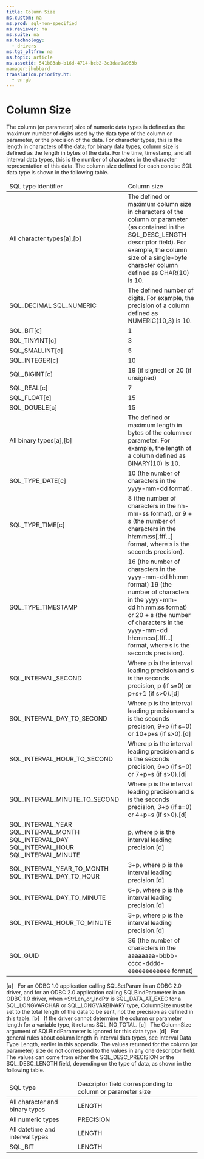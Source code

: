 ```yaml
---
title: Column Size
ms.custom: na
ms.prod: sql-non-specified
ms.reviewer: na
ms.suite: na
ms.technology: 
  - drivers
ms.tgt_pltfrm: na
ms.topic: article
ms.assetid: 541b83ab-b16d-4714-bcb2-3c3daa9a963b
manager:jhubbard
translation.priority.ht: 
  - en-gb
---
```

# Column Size
<?xml version="1.0" encoding="utf-8"?>
<developerReferenceWithoutSyntaxDocument xmlns="http://ddue.schemas.microsoft.com/authoring/2003/5" xmlns:xlink="http://www.w3.org/1999/xlink" xmlns:xsi="http://www.w3.org/2001/XMLSchema-instance" xsi:schemaLocation="http://ddue.schemas.microsoft.com/authoring/2003/5 http://dduestorage.blob.core.windows.net/ddueschema/developer.xsd">
  <introduction>
    <para>The column (or parameter) size of numeric data types is defined as the maximum number of digits used by the data type of the column or parameter, or the precision of the data. For character types, this is the length in characters of the data; for binary data types, column size is defined as the length in bytes of the data. For the time, timestamp, and all interval data types, this is the number of characters in the character representation of this data. The column size defined for each concise SQL data type is shown in the following table.</para>
    <table xmlns:caps="http://schemas.microsoft.com/build/caps/2013/11">
      <thead>
        <tr>
          <TD>
            <para>SQL type identifier</para>
          </TD>
          <TD>
            <para>Column size</para>
          </TD>
        </tr>
      </thead>
      <tbody>
        <tr>
          <TD>
            <para>All character types[a],[b]</para>
          </TD>
          <TD>
            <para>The defined or maximum column size in characters of the column or parameter (as contained in the SQL_DESC_LENGTH descriptor field). For example, the column size of a single-byte character column defined as CHAR(10) is 10.</para>
          </TD>
        </tr>
        <tr>
          <TD>
            <para>SQL_DECIMAL SQL_NUMERIC</para>
          </TD>
          <TD>
            <para>The defined number of digits. For example, the precision of a column defined as NUMERIC(10,3) is 10.</para>
          </TD>
        </tr>
        <tr>
          <TD>
            <para>SQL_BIT[c]</para>
          </TD>
          <TD>
            <para>1</para>
          </TD>
        </tr>
        <tr>
          <TD>
            <para>SQL_TINYINT[c]</para>
          </TD>
          <TD>
            <para>3</para>
          </TD>
        </tr>
        <tr>
          <TD>
            <para>SQL_SMALLINT[c]</para>
          </TD>
          <TD>
            <para>5</para>
          </TD>
        </tr>
        <tr>
          <TD>
            <para>SQL_INTEGER[c]</para>
          </TD>
          <TD>
            <para>10</para>
          </TD>
        </tr>
        <tr>
          <TD>
            <para>SQL_BIGINT[c]</para>
          </TD>
          <TD>
            <para>19 (if signed) or 20 (if unsigned)</para>
          </TD>
        </tr>
        <tr>
          <TD>
            <para>SQL_REAL[c]</para>
          </TD>
          <TD>
            <para>7</para>
          </TD>
        </tr>
        <tr>
          <TD>
            <para>SQL_FLOAT[c]</para>
          </TD>
          <TD>
            <para>15</para>
          </TD>
        </tr>
        <tr>
          <TD>
            <para>SQL_DOUBLE[c]</para>
          </TD>
          <TD>
            <para>15</para>
          </TD>
        </tr>
        <tr>
          <TD>
            <para>All binary types[a],[b]</para>
          </TD>
          <TD>
            <para>The defined or maximum length in bytes of the column or parameter. For example, the length of a column defined as BINARY(10) is 10.</para>
          </TD>
        </tr>
        <tr>
          <TD>
            <para>SQL_TYPE_DATE[c]</para>
          </TD>
          <TD>
            <para>10 (the number of characters in the <legacyItalic>yyyy-mm-dd</legacyItalic> format).</para>
          </TD>
        </tr>
        <tr>
          <TD>
            <para>SQL_TYPE_TIME[c]</para>
          </TD>
          <TD>
            <para>8 (the number of characters in the <legacyItalic>hh-mm-ss</legacyItalic> format), or 9 + <legacyItalic>s</legacyItalic> (the number of characters in the <legacyItalic>hh:mm:ss</legacyItalic>[.fff...] format, where <legacyItalic>s</legacyItalic> is the seconds precision).</para>
          </TD>
        </tr>
        <tr>
          <TD>
            <para>SQL_TYPE_TIMESTAMP</para>
          </TD>
          <TD>
            <para>16 (the number of characters in the <legacyItalic>yyyy-mm-dd hh:mm</legacyItalic> format)</para>
            <para>19 (the number of characters in the <legacyItalic>yyyy-mm-dd</legacyItalic> <legacyItalic>hh:mm:ss</legacyItalic> format)</para>
            <para>or</para>
            <para>20 + <legacyItalic>s</legacyItalic> (the number of characters in the <legacyItalic>yyyy-mm-dd hh:mm:ss</legacyItalic>[.fff...] format, where <legacyItalic>s</legacyItalic> is the seconds precision).</para>
          </TD>
        </tr>
        <tr>
          <TD>
            <para>SQL_INTERVAL_SECOND</para>
          </TD>
          <TD>
            <para>Where <legacyItalic>p</legacyItalic> is the interval leading precision and <legacyItalic>s</legacyItalic> is the seconds precision, <legacyItalic>p</legacyItalic> (if <legacyItalic>s</legacyItalic>=0) or <legacyItalic>p</legacyItalic>+<legacyItalic>s</legacyItalic>+1 (if <legacyItalic>s</legacyItalic>&gt;0).[d]</para>
          </TD>
        </tr>
        <tr>
          <TD>
            <para>SQL_INTERVAL_DAY_TO_SECOND</para>
          </TD>
          <TD>
            <para>Where <legacyItalic>p</legacyItalic> is the interval leading precision and <legacyItalic>s</legacyItalic> is the seconds precision, 9+<legacyItalic>p</legacyItalic> (if <legacyItalic>s</legacyItalic>=0) or 10+<legacyItalic>p</legacyItalic>+<legacyItalic>s</legacyItalic> (if <legacyItalic>s</legacyItalic>&gt;0).[d]</para>
          </TD>
        </tr>
        <tr>
          <TD>
            <para>SQL_INTERVAL_HOUR_TO_SECOND</para>
          </TD>
          <TD>
            <para>Where <legacyItalic>p</legacyItalic> is the interval leading precision and <legacyItalic>s</legacyItalic> is the seconds precision, 6+<legacyItalic>p</legacyItalic> (if <legacyItalic>s</legacyItalic>=0) or 7+<legacyItalic>p</legacyItalic>+<legacyItalic>s</legacyItalic> (if <legacyItalic>s</legacyItalic>&gt;0).[d]</para>
          </TD>
        </tr>
        <tr>
          <TD>
            <para>SQL_INTERVAL_MINUTE_TO_SECOND</para>
          </TD>
          <TD>
            <para>Where <legacyItalic>p</legacyItalic> is the interval leading precision and <legacyItalic>s</legacyItalic> is the seconds precision, 3+<legacyItalic>p</legacyItalic> (if <legacyItalic>s</legacyItalic>=0) or 4+<legacyItalic>p</legacyItalic>+<legacyItalic>s</legacyItalic> (if <legacyItalic>s</legacyItalic>&gt;0).[d]</para>
          </TD>
        </tr>
        <tr>
          <TD>
            <para>SQL_INTERVAL_YEAR  SQL_INTERVAL_MONTH SQL_INTERVAL_DAY SQL_INTERVAL_HOUR SQL_INTERVAL_MINUTE</para>
          </TD>
          <TD>
            <para>               <legacyItalic>p</legacyItalic>, where <legacyItalic>p</legacyItalic> is the interval leading precision.[d]</para>
          </TD>
        </tr>
        <tr>
          <TD>
            <para>SQL_INTERVAL_YEAR_TO_MONTH SQL_INTERVAL_DAY_TO_HOUR</para>
          </TD>
          <TD>
            <para>3+<legacyItalic>p</legacyItalic>, where <legacyItalic>p</legacyItalic> is the interval leading precision.[d]</para>
          </TD>
        </tr>
        <tr>
          <TD>
            <para>SQL_INTERVAL_DAY_TO_MINUTE</para>
          </TD>
          <TD>
            <para>6+<legacyItalic>p</legacyItalic>, where <legacyItalic>p</legacyItalic> is the interval leading precision.[d]</para>
          </TD>
        </tr>
        <tr>
          <TD>
            <para>SQL_INTERVAL_HOUR_TO_MINUTE</para>
          </TD>
          <TD>
            <para>3+<legacyItalic>p</legacyItalic>, where <legacyItalic>p</legacyItalic> is the interval leading precision.[d]</para>
          </TD>
        </tr>
        <tr>
          <TD>
            <para>SQL_GUID</para>
          </TD>
          <TD>
            <para>36 (the number of characters in the <legacyItalic>aaaaaaaa-bbbb-cccc-dddd-eeeeeeeeeeee</legacyItalic> format)</para>
          </TD>
        </tr>
      </tbody>
    </table>
    <para>[a]   For an ODBC 1.0 application calling <legacyBold>SQLSetParam</legacyBold> in an ODBC 2.0 driver, and for an ODBC 2.0 application calling <legacyBold>SQLBindParameter</legacyBold> in an ODBC 1.0 driver, when *<legacyItalic>StrLen_or_IndPtr</legacyItalic> is SQL_DATA_AT_EXEC for a SQL_LONGVARCHAR or SQL_LONGVARBINARY type, <legacyItalic>ColumnSize</legacyItalic> must be set to the total length of the data to be sent, not the precision as defined in this table.</para>
    <para>[b]   If the driver cannot determine the column or parameter length for a variable type, it returns SQL_NO_TOTAL.</para>
    <para>[c]   The <legacyItalic>ColumnSize</legacyItalic> argument of <legacyBold>SQLBindParameter</legacyBold> is ignored for this data type.</para>
    <para>[d]   For general rules about column length in interval data types, see <legacyLink xlink:href="e9eb38d8-f9db-4401-8c62-aa394054cbbf">Interval Data Type Length</legacyLink>, earlier in this appendix.</para>
    <para>The values returned for the column (or parameter) size do not correspond to the values in any one descriptor field. The values can come from either the SQL_DESC_PRECISION or the SQL_DESC_LENGTH field, depending on the type of data, as shown in the following table.</para>
    <table xmlns:caps="http://schemas.microsoft.com/build/caps/2013/11">
      <thead>
        <tr>
          <TD>
            <para>SQL type</para>
          </TD>
          <TD>
            <para>Descriptor field corresponding to</para>
            <para>column or parameter size</para>
          </TD>
        </tr>
      </thead>
      <tbody>
        <tr>
          <TD>
            <para>All character and binary types</para>
          </TD>
          <TD>
            <para>LENGTH</para>
          </TD>
        </tr>
        <tr>
          <TD>
            <para>All numeric types</para>
          </TD>
          <TD>
            <para>PRECISION</para>
          </TD>
        </tr>
        <tr>
          <TD>
            <para>All datetime and interval types</para>
          </TD>
          <TD>
            <para>LENGTH</para>
          </TD>
        </tr>
        <tr>
          <TD>
            <para>SQL_BIT</para>
          </TD>
          <TD>
            <para>LENGTH</para>
          </TD>
        </tr>
      </tbody>
    </table>
  </introduction>
  <relatedTopics />
</developerReferenceWithoutSyntaxDocument>